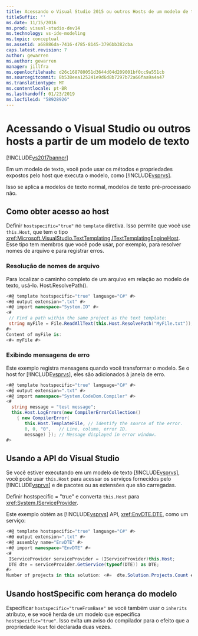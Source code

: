 ```yaml
---
title: Acessando o Visual Studio 2015 ou outros Hosts de um modelo de texto | Microsoft Docs
titleSuffix: ''
ms.date: 11/15/2016
ms.prod: visual-studio-dev14
ms.technology: vs-ide-modeling
ms.topic: conceptual
ms.assetid: a68886da-7416-4785-8145-3796bb382cba
caps.latest.revision: 7
author: gewarren
ms.author: gewarren
manager: jillfra
ms.openlocfilehash: d26c168780051d3644d04d209001bf0cc9a551cb
ms.sourcegitcommit: 8b538eea125241e9d6d8b7297b72a66faa9a4a47
ms.translationtype: MT
ms.contentlocale: pt-BR
ms.lasthandoff: 01/23/2019
ms.locfileid: "58928926"
---
```

# <a name="accessing-visual-studio-or-other-hosts-from-a-text-template"></a>Acessando o Visual Studio ou outros hosts a partir de um modelo de texto
[!INCLUDE[vs2017banner](../includes/vs2017banner.md)]

Em um modelo de texto, você pode usar os métodos e propriedades expostos pelo host que executa o modelo, como [!INCLUDE[vsprvs](../includes/vsprvs-md.md)].

 Isso se aplica a modelos de texto normal, modelos de texto pré-processado não.

## <a name="obtaining-access-to-the-host"></a>Como obter acesso ao host
 Definir `hostspecific="true"` no `template` diretiva. Isso permite que você use `this.Host`, que tem o tipo <xref:Microsoft.VisualStudio.TextTemplating.ITextTemplatingEngineHost>. Esse tipo tem membros que você pode usar, por exemplo, para resolver nomes de arquivo e para registrar erros.

### <a name="resolving-file-names"></a>Resolução de nomes de arquivo
 Para localizar o caminho completo de um arquivo em relação ao modelo de texto, usá-lo. Host.ResolvePath().

```csharp
<#@ template hostspecific="true" language="C#" #>
<#@ output extension=".txt" #>
<#@ import namespace="System.IO" #>
<#
 // Find a path within the same project as the text template:
 string myFile = File.ReadAllText(this.Host.ResolvePath("MyFile.txt"));
#>
Content of myFile is:
<#= myFile #>

```

### <a name="displaying-error-messages"></a>Exibindo mensagens de erro
 Este exemplo registra mensagens quando você transformar o modelo. Se o host for [!INCLUDE[vsprvs](../includes/vsprvs-md.md)], eles são adicionados à janela de erro.

```csharp
<#@ template hostspecific="true" language="C#" #>
<#@ output extension=".txt" #>
<#@ import namespace="System.CodeDom.Compiler" #>
<#
  string message = "test message";
  this.Host.LogErrors(new CompilerErrorCollection()
    { new CompilerError(
       this.Host.TemplateFile, // Identify the source of the error.
       0, 0, "0",   // Line, column, error ID.
       message) }); // Message displayed in error window.
#>

```

## <a name="using-the-visual-studio-api"></a>Usando a API do Visual Studio
 Se você estiver executando em um modelo de texto [!INCLUDE[vsprvs](../includes/vsprvs-md.md)], você pode usar `this.Host` para acessar os serviços fornecidos pelo [!INCLUDE[vsprvs](../includes/vsprvs-md.md)] e de pacotes ou as extensões que são carregadas.

 Definir hostspecific = "true" e converta `this.Host` para <xref:System.IServiceProvider>.

 Este exemplo obtém as [!INCLUDE[vsprvs](../includes/vsprvs-md.md)] API, <xref:EnvDTE.DTE>, como um serviço:

```csharp
<#@ template hostspecific="true" language="C#" #>
<#@ output extension=".txt" #>
<#@ assembly name="EnvDTE" #>
<#@ import namespace="EnvDTE" #>
<#
 IServiceProvider serviceProvider = (IServiceProvider)this.Host;
 DTE dte = serviceProvider.GetService(typeof(DTE)) as DTE;
#>
Number of projects in this solution: <#=  dte.Solution.Projects.Count #>

```

## <a name="using-hostspecific-with-template-inheritance"></a>Usando hostSpecific com herança do modelo
 Especificar `hostspecific="trueFromBase"` se você também usar o `inherits` atributo, e se você herda de um modelo que especifica `hostspecific="true"`. Isso evita um aviso do compilador para o efeito que a propriedade `Host` foi declarada duas vezes.
